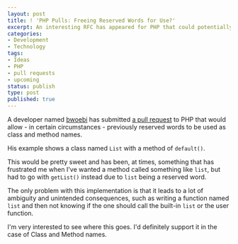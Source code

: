 ```yaml
---
layout: post
title: ! 'PHP Pulls: Freeing Reserved Words for Use?'
excerpt: An interesting RFC has appeared for PHP that could potentially free up reserved words for use in userspace.
categories:
- Development
- Technology
tags:
- Ideas
- PHP
- pull requests
- upcoming
status: publish
type: post
published: true
---
```

A developer named [bwoebi](https://github.com/bwoebi) has submitted
[a pull request](https://github.com/php/php-src/pull/438) to PHP that would allow - in certain circumstances -
previously reserved words to be used as class and method names.

His example shows a class named <code>List</code> with a method of <code>default()</code>.

This would be pretty sweet and has been, at times, something that has frustrated me when I've wanted a method
called something like `list`, but had to go with `getList()` instead due to `list` being a reserved word.

The only problem with this implementation is that it leads to a lot of ambiguity and unintended consequences, such
as writing a function named `list` and then not knowing if the one should call the built-in `list` or the user
function.

I'm very interested to see where this goes. I'd definitely support it in the case of Class and Method names.
